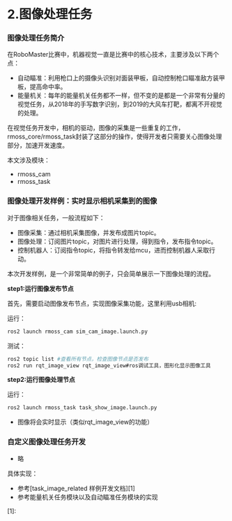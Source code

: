 # 2.图像处理任务

### 图像处理任务简介

在RoboMaster比赛中，机器视觉一直是比赛中的核心技术，主要涉及以下两个点：

* 自动瞄准：利用枪口上的摄像头识别对面装甲板，自动控制枪口瞄准敌方装甲板，提高命中率。
* 能量机关：每年的能量机关任务都不一样，但不变的是都是一个非常有分量的视觉任务，从2018年的手写数字识别，到2019的大风车打靶，都离不开视觉的处理。

在视觉任务开发中，相机的驱动，图像的采集是一些重复的工作，rmoss_core/rmoss_task封装了这部分的操作，使得开发者只需要关心图像处理部分，加速开发速度。

本文涉及模块：

- rmoss_cam
- rmoss_task

### 图像处理开发样例：实时显示相机采集到的图像

对于图像相关任务，一般流程如下：

* 图像采集：通过相机采集图像，并发布成图片topic。
* 图像处理：订阅图片topic，对图片进行处理，得到指令，发布指令topic。
* 控制机器人：订阅指令topic，将指令转发给mcu，进而控制机器人采取行动。

本次开发样例，是一个非常简单的例子，只会简单展示一下图像处理的流程。

__step1:运行图像发布节点__

首先，需要启动图像发布节点，实现图像采集功能，这里利用usb相机:

运行：

```bash
ros2 launch rmoss_cam sim_cam_image.launch.py 
```

测试：

```bash
ros2 topic list #查看所有节点，检查图像节点是否发布
ros2 run rqt_image_view rqt_image_view#ros调试工具，图形化显示图像工具
```

__step2:运行图像处理节点__

运行：

```bash
ros2 launch rmoss_task task_show_image.launch.py 
```

* 图像将会实时显示（类似rqt_image_view的功能）

### 自定义图像处理任务开发

* 略

具体实现：

* 参考[task_image_related 样例开发文档][1]
* 参考能量机关任务模块以及自动瞄准任务模块的实现



[1]: 

 